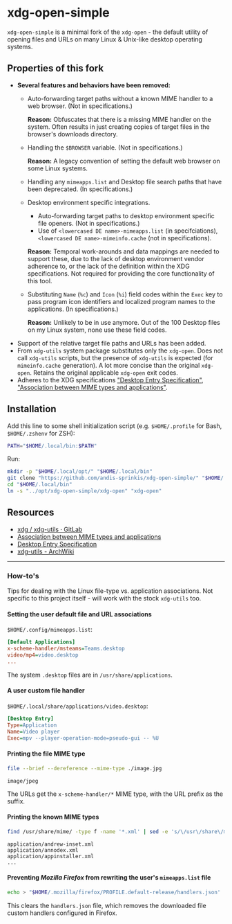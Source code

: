 # xdg-open-simple

`xdg-open-simple` is a minimal fork of the `xdg-open` - the default utility of opening files and URLs on many Linux & Unix-like desktop operating systems.

## Properties of this fork

-   **Several features and behaviors have been removed:**
    -   Auto-forwarding target paths without a known MIME handler to a web browser. (Not in specifications.)

        **Reason:** Obfuscates that there is a missing MIME handler on the system. Often results in just creating copies of target files in the browser's downloads directory.
    -   Handling the `$BROWSER` variable. (Not in specifications.)

        **Reason:** A legacy convention of setting the default web browser on some Linux systems.
    -   Handling any `mimeapps.list` and Desktop file search paths that have been deprecated. (In specifications.)
    -   Desktop environment specific integrations.
        -   Auto-forwarding target paths to desktop environment specific file openers. (Not in specifications.)
        -   Use of `<lowercased DE name>-mimeapps.list` (in specifciations), `<lowercased DE name>-mimeinfo.cache` (not in specifications).

        **Reason:** Temporal work-arounds and data mappings are needed to support these, due to the lack of desktop environment vendor adherence to, or the lack of the definition within the XDG specifications. Not required for providing the core functionality of this tool.
    -   Substituting `Name` (`%c`) and `Icon` (`%i`) field codes within the `Exec` key to pass program icon identifiers and localized program names to the applications. (In specifications.)

        **Reason:** Unlikely to be in use anymore. Out of the 100 Desktop files on my Linux system, none use these field codes.
-   Support of the relative target file paths and URLs has been added.
-   From `xdg-utils` system package substitutes only the `xdg-open`. Does not call `xdg-utils` scripts, but the presence of `xdg-utils` is expected (for `mimeinfo.cache` generation). A lot more concise than the original `xdg-open`. Retains the original applicable `xdg-open` exit codes.
-   Adheres to the XDG specifications ["Desktop Entry Specification"](https://specifications.freedesktop.org/desktop-entry-spec/latest/), ["Association between MIME types and applications"](https://specifications.freedesktop.org/mime-apps-spec/latest/).

## Installation

Add this line to some shell initialization script (e.g. `$HOME/.profile` for Bash, `$HOME/.zshenv` for ZSH):

```sh
PATH="$HOME/.local/bin:$PATH"
```

Run:

```sh
mkdir -p "$HOME/.local/opt/" "$HOME/.local/bin"
git clone "https://github.com/andis-sprinkis/xdg-open-simple/" "$HOME/.local/opt/xdg-open-simple"
cd "$HOME/.local/bin"
ln -s "../opt/xdg-open-simple/xdg-open" "xdg-open"
```

## Resources

-   [xdg / xdg-utils · GitLab](https://gitlab.freedesktop.org/xdg/xdg-utils)
-   [Association between MIME types and applications](https://specifications.freedesktop.org/mime-apps-spec/latest/)
-   [Desktop Entry Specification](https://specifications.freedesktop.org/desktop-entry-spec/latest/)
-   [xdg-utils - ArchWiki](https://wiki.archlinux.org/title/Xdg-utils)

---

### How-to's

Tips for dealing with the Linux file-type vs. application associations. Not specific to this project itself - will work with the stock `xdg-utils` too.

#### Setting the user default file and URL associations

`$HOME/.config/mimeapps.list`:

```ini
[Default Applications]
x-scheme-handler/msteams=Teams.desktop
video/mp4=video.desktop
...
```

The system `.desktop` files are in `/usr/share/applications`.

#### A user custom file handler

`$HOME/.local/share/applications/video.desktop`:

```ini
[Desktop Entry]
Type=Application
Name=Video player
Exec=mpv --player-operation-mode=pseudo-gui -- %U
```

#### Printing the file MIME type

```sh
file --brief --dereference --mime-type ./image.jpg
```

```
image/jpeg
```

The URLs get the `x-scheme-handler/*` MIME type, with the URL prefix as the suffix.

#### Printing the known MIME types

```sh
find /usr/share/mime/ -type f -name '*.xml' | sed -e 's/\/usr\/share\/mime\///g' -e "s/\.xml$//g" | less
```

```
application/andrew-inset.xml
application/annodex.xml
application/appinstaller.xml
...
```

#### Preventing _Mozilla Firefox_ from rewriting the user's `mimeapps.list` file

```sh
echo > "$HOME/.mozilla/firefox/PROFILE.default-release/handlers.json'
```

This clears the `handlers.json` file, which removes the downloaded file custom handlers configured in Firefox.
